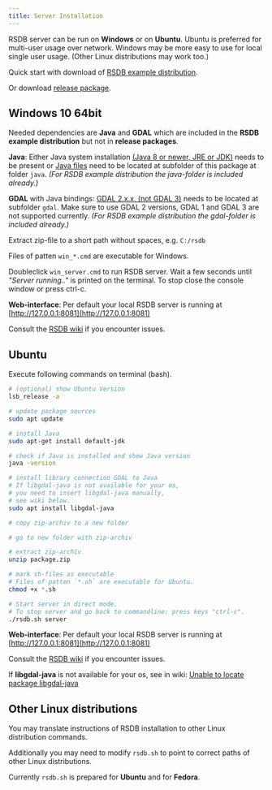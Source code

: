 ```yaml
---
title: Server Installation
---
```


RSDB server can be run on **Windows** or on **Ubuntu**. Ubuntu is preferred for multi-user usage over network. Windows may be more easy to use for local single user usage. (Other Linux distributions may work too.)

Quick start with download of [RSDB example distribution](https://github.com/environmentalinformatics-marburg/rsdb-data).

Or download [release package](https://github.com/environmentalinformatics-marburg/rsdb/releases).

## Windows 10 64bit

Needed dependencies are **Java** and **GDAL** which are included in the **RSDB example distribution** but not in **release packages**.

**Java**: Either Java system installation [(Java 8 or newer, JRE or JDK)](https://adoptopenjdk.net) needs to be present or [Java files](https://adoptopenjdk.net) need to be located at subfolder of this package at folder `java`. *(For RSDB example distribution the java-folder is included already.)*

**GDAL** with Java bindings: [GDAL 2.x.x, (not GDAL 3)](https://www.gisinternals.com/release.php) needs to be located at subfolder `gdal`. Make sure to use GDAL 2 versions, GDAL 1 and GDAL 3 are not supported currently. *(For RSDB example distribution the gdal-folder is included already.)*

Extract zip-file to a short path without spaces, e.g. `C:/rsdb`

Files of patten `win_*.cmd` are executable for Windows.

Doubleclick `win_server.cmd` to run RSDB server. Wait a few seconds until *"Server running.."* is printed on the terminal. To stop close the console window or press ctrl-c. 

**Web-interface**: Per default your local RSDB server is running at [http://127.0.0.1:8081](http://127.0.0.1:8081)

Consult the [RSDB wiki](https://github.com/environmentalinformatics-marburg/rsdb/wiki/Troubleshooting) if you encounter issues.


## Ubuntu

Execute following commands on terminal (bash).
~~~ bash
# (optional) show Ubuntu Version
lsb_release -a

# update package sources
sudo apt update

# install Java
sudo apt-get install default-jdk

# check if Java is installed and show Java version
java -version

# install library connection GDAL to Java
# If libgdal-java is not available for your os,
# you need to insert libgdal-java manually,
# see wiki below.
sudo apt install libgdal-java

# copy zip-archiv to a new folder

# go to new folder with zip-archiv

# extract zip-archiv
unzip package.zip

# mark sh-files as executable
# Files of patten `*.sh` are executable for Ubuntu.
chmod +x *.sh

# Start server in direct mode.
# To stop server and go back to commandline: press keys "ctrl-c".
./rsdb.sh server
~~~

**Web-interface**: Per default your local RSDB server is running at [http://127.0.0.1:8081](http://127.0.0.1:8081)

Consult the [RSDB wiki](https://github.com/environmentalinformatics-marburg/rsdb/wiki/Troubleshooting) if you encounter issues.

If **libgdal-java** is not available for your os, see in wiki: [Unable to locate package libgdal-java](https://github.com/environmentalinformatics-marburg/rsdb/wiki/Troubleshooting#unable-to-locate-package-libgdal-java)

## Other Linux distributions

You may translate instructions of RSDB installation to other Linux distribution commands.

Additionally you may need to modify `rsdb.sh` to point to correct paths of other Linux distributions.

Currently `rsdb.sh` is prepared  for **Ubuntu** and for **Fedora**.
